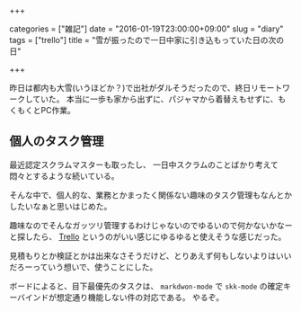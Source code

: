 +++

categories = ["雑記"]
date = "2016-01-19T23:00:00+09:00"
slug = "diary"
tags = ["trello"]
title = "雪が振ったので一日中家に引き込もっていた日の次の日"

+++

昨日は都内も大雪(いうほどか？)で出社がダルそうだったので、終日リモートワークしていた。
本当に一歩も家から出ずに、パジャマから着替えもせずに、もくもくとPC作業。

## 個人のタスク管理 ##

最近認定スクラムマスターも取ったし、
一日中スクラムのことばかり考えて悶々とするような続いている。

そんな中で、個人的な、業務とかまったく関係ない趣味のタスク管理もなんとかしたいなぁと思いはじめた。

趣味なのでそんなガッツリ管理するわけじゃないのでゆるいので何かないかなーと探したら、
[Trello](https://trello.com/) というのがいい感じにゆるゆると使えそうな感じだった。

見積もりとか検証とかは出来なさそうだけど、とりあえず何もしないよりはいいだろーっていう想いで、使うことにした。

ボードによると、目下最優先のタスクは、 `markdwon-mode` で `skk-mode` の確定キーバインドが想定通り機能しない件の対応である。
やるぞ。

